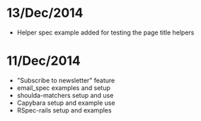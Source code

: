 # 13/Dec/2014
- Helper spec example added for testing the page title helpers

# 11/Dec/2014

- "Subscribe to newsletter" feature
- email_spec examples and setup
- shoulda-matchers setup and use
- Capybara setup and example use
- RSpec-rails setup and examples